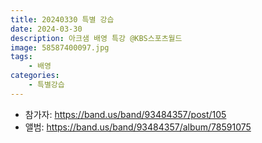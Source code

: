 ```yaml
---
title: 20240330 특별 강습
date: 2024-03-30
description: 아크샘 배영 특강 @KBS스포츠월드
image: 58587400097.jpg
tags:
    - 배영
categories:
    - 특별강습
---
```


- 참가자: https://band.us/band/93484357/post/105
- 앨범: https://band.us/band/93484357/album/78591075
